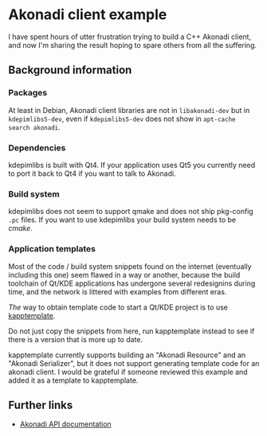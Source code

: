 # Akonadi client example

I have spent hours of utter frustration trying to build a C++ Akonadi client,
and now I'm sharing the result hoping to spare others from all the suffering.

## Background information

### Packages

At least in Debian, Akonadi client libraries are not in `libakonadi-dev` but in
`kdepimlibs5-dev`, even if `kdepimlibs5-dev` does not show in `apt-cache search
akonadi`.

### Dependencies

kdepimlibs is built with Qt4. If your application uses Qt5 you currently need
to port it back to Qt4 if you want to talk to Akonadi.

### Build system

kdepimlibs does not seem to support qmake and does not ship pkg-config `.pc`
files. If you want to use kdepimlibs your build system needs to be *cmake*.

### Application templates

Most of the code / build system snippets found on the internet (eventually
including this one) seem flawed in a way or another, because the build
toolchain of Qt/KDE applications has undergone several redesignins during time,
and the network is littered with examples from different eras.

*The* way to obtain template code to start a Qt/KDE project is to use
[kapptemplate](https://www.kde.org/applications/development/kapptemplate/).

Do not just copy the snippets from here, run kapptemplate instead to see if
there is a version that is more up to date.

kapptemplate currently supports building an "Akonadi Resource" and an "Akonadi
Serializer", but it does not support generating template code for an akonadi
client. I would be grateful if someone reviewed this example and added it as a
template to kapptemplate.

## Further links

 * [Akonadi API documentation](http://api.kde.org/stable/kdepimlibs-apidocs/akonadi/html/index.html)
